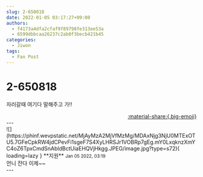 ```yaml
---
slug: 2-650818
date: 2022-01-05 03:17:27+09:00
authors:
  - f4173a4dfa2cfaf9f89798fe313ee53a
  - 6599dbbcaa26237c2ab0f3becb421b45
categories:
  - Jiwon
tags:
  - Fan Post
---
```


# 2-650818

<div class="post-container" markdown="1">
<div class="content-container md-sidebar__scrollwrap" markdown="1">

자러갈때 여기다 말해주고 가!!

</div>
</div>

<div style="text-align: right;" markdown="1">
<a href="https://weverse.io/fromis9/fanpost/2-650818" style="text-align: right;">:material-share:{.big-emoji}</a>
</div>
---

<div class="comments-container md-sidebar__scrollwrap" markdown="1">
<div class="comment" markdown="1">
<div class='id-container' markdown="1">
![](https://phinf.wevpstatic.net/MjAyMzA2MjVfMzMg/MDAxNjg3NjU0MTExOTU5.7GFeCpkRW4jdCPevFi1sgeF7S4XyLHRSJr1VOBRp7gEg.mY0LxqknzXmYC4oZ6TpxCmdSnAbldBctUiaEHQVjHkgg.JPEG/image.jpg?type=s72){ loading=lazy }
**<span class="artist">지원</span>** <small>Jan 05 2022, 03:19</small><br>
</div>
<div class='comment-body' markdown="1">
언니 잔다 이제~~ 
</div>
</div>
</div>
---
